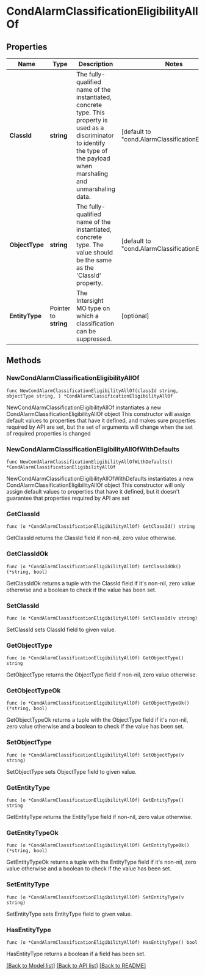 # CondAlarmClassificationEligibilityAllOf

## Properties

Name | Type | Description | Notes
------------ | ------------- | ------------- | -------------
**ClassId** | **string** | The fully-qualified name of the instantiated, concrete type. This property is used as a discriminator to identify the type of the payload when marshaling and unmarshaling data. | [default to "cond.AlarmClassificationEligibility"]
**ObjectType** | **string** | The fully-qualified name of the instantiated, concrete type. The value should be the same as the &#39;ClassId&#39; property. | [default to "cond.AlarmClassificationEligibility"]
**EntityType** | Pointer to **string** | The Intersight MO type on which a classification can be suppressed. | [optional] 

## Methods

### NewCondAlarmClassificationEligibilityAllOf

`func NewCondAlarmClassificationEligibilityAllOf(classId string, objectType string, ) *CondAlarmClassificationEligibilityAllOf`

NewCondAlarmClassificationEligibilityAllOf instantiates a new CondAlarmClassificationEligibilityAllOf object
This constructor will assign default values to properties that have it defined,
and makes sure properties required by API are set, but the set of arguments
will change when the set of required properties is changed

### NewCondAlarmClassificationEligibilityAllOfWithDefaults

`func NewCondAlarmClassificationEligibilityAllOfWithDefaults() *CondAlarmClassificationEligibilityAllOf`

NewCondAlarmClassificationEligibilityAllOfWithDefaults instantiates a new CondAlarmClassificationEligibilityAllOf object
This constructor will only assign default values to properties that have it defined,
but it doesn't guarantee that properties required by API are set

### GetClassId

`func (o *CondAlarmClassificationEligibilityAllOf) GetClassId() string`

GetClassId returns the ClassId field if non-nil, zero value otherwise.

### GetClassIdOk

`func (o *CondAlarmClassificationEligibilityAllOf) GetClassIdOk() (*string, bool)`

GetClassIdOk returns a tuple with the ClassId field if it's non-nil, zero value otherwise
and a boolean to check if the value has been set.

### SetClassId

`func (o *CondAlarmClassificationEligibilityAllOf) SetClassId(v string)`

SetClassId sets ClassId field to given value.


### GetObjectType

`func (o *CondAlarmClassificationEligibilityAllOf) GetObjectType() string`

GetObjectType returns the ObjectType field if non-nil, zero value otherwise.

### GetObjectTypeOk

`func (o *CondAlarmClassificationEligibilityAllOf) GetObjectTypeOk() (*string, bool)`

GetObjectTypeOk returns a tuple with the ObjectType field if it's non-nil, zero value otherwise
and a boolean to check if the value has been set.

### SetObjectType

`func (o *CondAlarmClassificationEligibilityAllOf) SetObjectType(v string)`

SetObjectType sets ObjectType field to given value.


### GetEntityType

`func (o *CondAlarmClassificationEligibilityAllOf) GetEntityType() string`

GetEntityType returns the EntityType field if non-nil, zero value otherwise.

### GetEntityTypeOk

`func (o *CondAlarmClassificationEligibilityAllOf) GetEntityTypeOk() (*string, bool)`

GetEntityTypeOk returns a tuple with the EntityType field if it's non-nil, zero value otherwise
and a boolean to check if the value has been set.

### SetEntityType

`func (o *CondAlarmClassificationEligibilityAllOf) SetEntityType(v string)`

SetEntityType sets EntityType field to given value.

### HasEntityType

`func (o *CondAlarmClassificationEligibilityAllOf) HasEntityType() bool`

HasEntityType returns a boolean if a field has been set.


[[Back to Model list]](../README.md#documentation-for-models) [[Back to API list]](../README.md#documentation-for-api-endpoints) [[Back to README]](../README.md)


